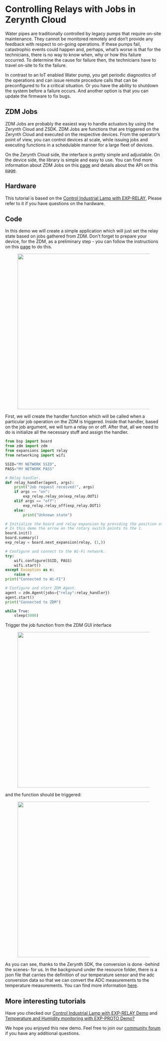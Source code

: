 # Controlling Relays with Jobs in Zerynth Cloud

Water pipes are traditionally controlled by legacy pumps that require on-site maintenance. They cannot be monitored remotely and don’t provide any feedback with respect to on-going operations.
If these pumps fail, catastrophic events could happen and, perhaps, what’s worse is that for the technicians, there is no way to know when, why or how this failure occurred. To determine the cause for failure then, the technicians have to travel on-site to fix the failure.

In contrast to an IoT enabled Water pump, you get periodic diagnostics of the operations and can issue remote procedure calls that can be preconfigured to fix a critical situation. Or you have the ability to shutdown the system before a failure occurs. And another option is that you can update the firmware to fix bugs.


## ZDM Jobs

ZDM Jobs are probably the easiest way to handle actuators by using the Zerynth Cloud and ZSDK. ZDM Jobs are functions that are triggered on the Zerynth Cloud and executed on the respective devices. From the operator’s point of view, you can control devices at scale, while issuing jobs and executing functions in a schedulable manner for a large  fleet of devices.

On the Zerynth Cloud side, the interface is pretty simple and adjustable. On the device side, the library is simple and easy to use. You can find more information about ZDM Jobs on this [page](https://docs.zerynth.com/latest/reference/libs/zerynth/zdm/#jobs) and details about the API on this [page](https://docs.zerynth.com/latest/reference/libs/zerynth/zdm/#jobs).

## Hardware

This tutorial is based on the [Control Industrial Lamp with EXP-RELAY](../../zm1-db/exp-relay-lamp/), Please refer to it if you have questions on the hardware.

## Code

In this demo we will create a simple application which will just set the relay state based on jobs gathered from ZDM. Don't forget to prepare your device, for the ZDM, as a preliminary step - you can follow the instructions on this [page](https://docsv3.zerynth.com/latest/gettingstarted/#3-prepare-the-device-for-the-cloud) to do this.


<figure>
  <a data-fancybox="gallery" href="../img/jobs_sche.jpg">
  <img src="../img/jobs_sche.jpg"width="500"/>
  </a>
</figure>


First, we will create the handler function which will be called when a particular job operation on the ZDM is triggered. Inside that handler, based on the job argument, we will turn a relay on or off. After that, all we need to do is initialize all the necessary stuff and assign the handler. 

```python
from bsp import board
from zdm import zdm
from expansions import relay
from networking import wifi

SSID="MY NETWORK SSID",
PASS="MY NETWORK PASS"

# Relay handler.
def relay_handler(agent, args):
    print("Job request received!", args)
    if args == "on":
        exp_relay.relay_on(exp_relay.OUT1)
    elif args == "off":
        exp_relay.relay_off(exp_relay.OUT1)
    else:
        print("Unknown state")

# Initialize the board and relay expansion by providing the position of the rotary switch.
# In this demo the arrow on the rotary switch points to the 1.
board.init()
board.summary()
exp_relay = board.next_expansion(relay, (1,))

# Configure and connect to the Wi-Fi network.
try:
    wifi.configure(SSID, PASS)
    wifi.start()
except Exception as e:
    raise e
print("Connected to Wi-FI")

# Configure and start ZDM Agent.
agent = zdm.Agent(jobs={"relay":relay_handler})
agent.start()
print("Connected to ZDM")

while True:
    sleep(5000)


```
        

Trigger the job function from the ZDM GUI interface

<figure>
  <a data-fancybox="gallery" href="../img/relay_jobs1.jpg">
  <img src="../img/relay_jobs1.jpg"width="500"/>
  </a>
</figure>

and the function should be triggered:
<figure>
  <a data-fancybox="gallery" href="../img/jobs2.jpg">
  <img src="../img/jobs2.jpg"width="500"/>
  </a>
</figure>

As you can see, thanks to the Zerynth SDK, the conversion is done -behind the scenes- for us. In the background under the resource folder, there is a  json file that carries the definition of our temperature sensor and the adc conversion data so that we can convert the ADC measurements to the temperature measurements.
You can find more information [here](https://docs.zerynth.com/latest/reference/libs/zerynth/zsensors/#function-get_sensors_dict).


## More interesting tutorials
Have you checked our [Control Industrial Lamp with EXP-RELAY Demo](../../zm1-db/exp-relay-lamp) and [Temperature and Humidity monitoring with EXP-PROTO Demo?](../../zm1-db/ex-proto-bme280)

We hope you enjoyed this new demo. Feel free to join our [community forum](https://community.zerynth.com/) if you have any additional questions.